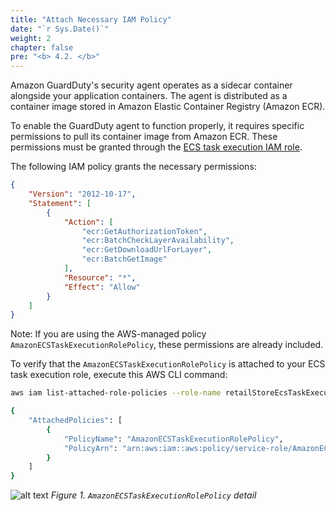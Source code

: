 ```yaml
---
title: "Attach Necessary IAM Policy"
date: "`r Sys.Date()`"
weight: 2
chapter: false
pre: "<b> 4.2. </b>"
---
```


Amazon GuardDuty's security agent operates as a sidecar container alongside your application containers. The agent is distributed as a container image stored in Amazon Elastic Container Registry (Amazon ECR).

To enable the GuardDuty agent to function properly, it requires specific permissions to pull its container image from Amazon ECR. These permissions must be granted through the [ECS task execution IAM role](https://docs.aws.amazon.com/AmazonECS/latest/developerguide/task_execution_IAM_role.html).

The following IAM policy grants the necessary permissions:

```json
{
    "Version": "2012-10-17",
    "Statement": [
        {
            "Action": [
                "ecr:GetAuthorizationToken",
                "ecr:BatchCheckLayerAvailability",
                "ecr:GetDownloadUrlForLayer",
                "ecr:BatchGetImage"
            ],
            "Resource": "*",
            "Effect": "Allow"
        }
    ]
}
```

Note: If you are using the AWS-managed policy `AmazonECSTaskExecutionRolePolicy`, these permissions are already included.

To verify that the `AmazonECSTaskExecutionRolePolicy` is attached to your ECS task execution role, execute this AWS CLI command:

```bash
aws iam list-attached-role-policies --role-name retailStoreEcsTaskExecutionRole

{
    "AttachedPolicies": [
        {
            "PolicyName": "AmazonECSTaskExecutionRolePolicy",
            "PolicyArn": "arn:aws:iam::aws:policy/service-role/AmazonECSTaskExecutionRolePolicy"
        }
    ]
}
```

![alt text](/images/4-amazon-guardduty/4.2-attach-iam-policy/image.png)
*Figure 1. `AmazonECSTaskExecutionRolePolicy` detail*